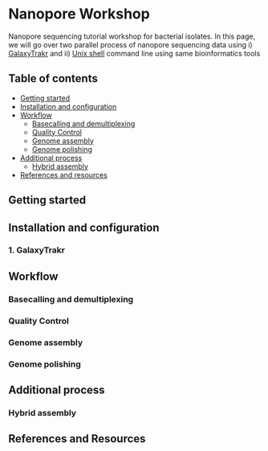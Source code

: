 # Nanopore Workshop 

Nanopore sequencing tutorial workshop for bacterial isolates. In this page, we will go over two parallel process of nanopore sequencing data using i) [GalaxyTrakr](https://galaxytrakr.org/root/login?redirect=%2F)  and ii) [Unix shell](https://en.wikipedia.org/wiki/Unix_shell) command line using same bioinformatics tools

## Table of contents 

* [Getting started](#getting_started)
* [Installation and configuration](#install_and_configure)
* [Workflow](#workflow)
  * [Basecalling and demultiplexing](#basecalling)
  * [Quality Control](#qualitycontrol)
  * [Genome assembly](#genome_assembly)
  * [Genome polishing](#genome_polishing)
* [Additional process](#Additional)
  * [Hybrid assembly](#hybrid)
* [References and resources](#references)

<a name="getting_started"></a>
## Getting started

<a name="install_and_configure"></a>
## Installation and configuration

### 1. GalaxyTrakr 

<a name="workflow"></a>
## Workflow

<a name="basecalling"></a>
### Basecalling and demultiplexing

<a name="qualitycontrol"></a>
### Quality Control

<a name="genome_assembly"></a>
### Genome assembly

<a name="genome_polishing"></a>
### Genome polishing

<a name="Additional"></a>
## Additional process

<a name="hybrid"></a>
### Hybrid assembly


<a name="references"></a>
## References and Resources

